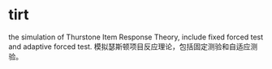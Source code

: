 # tirt
the simulation of Thurstone Item Response Theory, include fixed forced test and adaptive forced test. 模拟瑟斯顿项目反应理论，包括固定测验和自适应测验。
